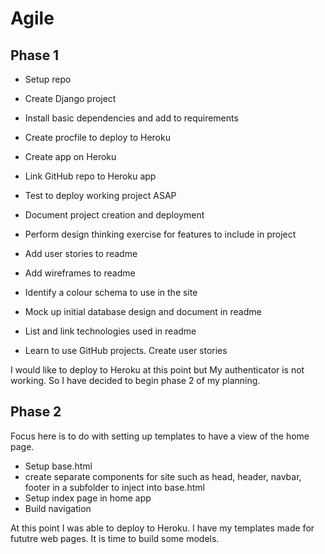 # Agile

## Phase 1

- Setup repo
- Create Django project
- Install basic dependencies and add to requirements
- Create procfile to deploy to Heroku
- Create app on Heroku
- Link GitHub repo to Heroku app
- Test to deploy working project ASAP

- Document project creation and deployment
- Perform design thinking exercise for features to include in project
- Add user stories to readme
- Add wireframes to readme
- Identify a colour schema to use in the site
- Mock up initial database design and document in readme
- List and link technologies used in readme

- Learn to use GitHub projects. Create user stories


I would like to deploy to Heroku at this point but My authenticator is not working. So I have decided to begin phase 2 of my planning.

## Phase 2

Focus here is to do with setting up templates to have a view of the home page.

- Setup base.html
- create separate components for site such as head, header, navbar, footer in a subfolder to inject into base.html
- Setup index page in home app
- Build navigation

At this point I was able to deploy to Heroku. I have my templates made for fututre web pages. It is time to build some models. 
